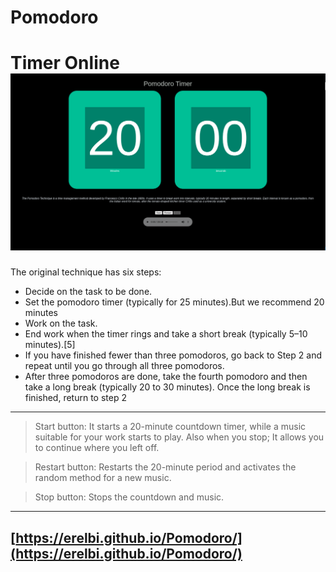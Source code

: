 # Pomodoro
Timer Online [![Timer](images/timer.png)](https://erelbi.github.io/Pomodoro/)
==============
The original technique has six steps:

* Decide on the task to be done.
* Set the pomodoro timer (typically for 25 minutes).But we recommend 20 minutes
* Work on the task.
* End work when the timer rings and take a short break (typically 5–10 minutes).[5]
* If you have finished fewer than three pomodoros, go back to Step 2 and repeat until you go through all three pomodoros.
* After three pomodoros are done, take the fourth pomodoro and then take a long break (typically 20 to 30 minutes). Once the long break is finished, return to step 2
---

> Start button: It starts a 20-minute countdown timer, while a music suitable for your work starts to play. Also when you stop; It allows you to continue where you left off.

> Restart button: Restarts the 20-minute period and activates the random method for a new music.

> Stop button: Stops the countdown and music.

---

## [https://erelbi.github.io/Pomodoro/](https://erelbi.github.io/Pomodoro/) 
